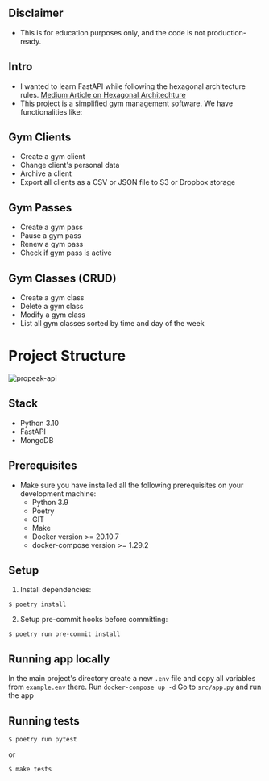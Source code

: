 

## Disclaimer
* This is for education purposes only, and the code is not production-ready.

## Intro
* I wanted to learn FastAPI while following the hexagonal architecture rules. [Medium Article on Hexagonal Architechture](https://romanglushach.medium.com/hexagonal-architecture-the-secret-to-scalable-and-maintainable-code-for-modern-software-d345fdb47347)
*   This project is a simplified gym management software. We have functionalities like:

## Gym Clients
* Create a gym client
* Change client's personal data
* Archive a client
* Export all clients as a CSV or JSON file to S3 or Dropbox storage

## Gym Passes
* Create a gym pass
* Pause a gym pass
* Renew a gym pass
* Check if gym pass is active

## Gym Classes (CRUD)
* Create a gym class
* Delete a gym class
* Modify a gym class
* List all gym classes sorted by time and day of the week

# Project Structure
![propeak-api](https://github.com/raymondlang/pro-peak/assets/16345938/8476d9f0-6802-49b5-a4a5-109389f946c0)

## Stack
* Python 3.10
* FastAPI
* MongoDB

## Prerequisites
* Make sure you have installed all the following prerequisites on your development machine:
  * Python 3.9
  * Poetry
  * GIT
  * Make
  * Docker version >= 20.10.7
  * docker-compose version >= 1.29.2

## Setup
1. Install dependencies:
```
$ poetry install
```
2. Setup pre-commit hooks before committing:
```
$ poetry run pre-commit install
```

## Running app locally
In the main project's directory create a new ```.env``` file and copy all variables from ```example.env``` there.
Run ```docker-compose up -d```
Go to ```src/app.py``` and run the app

## Running tests

```
$ poetry run pytest
```
or 

```
$ make tests
```
